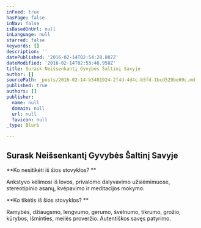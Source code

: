 ```yaml
---
inFeed: true
hasPage: false
inNav: false
isBasedOnUrl: null
inLanguage: null
starred: false
keywords: []
description: ''
datePublished: '2016-02-14T02:54:28.807Z'
dateModified: '2016-02-14T02:53:46.958Z'
title: Surask Neišsenkantį Gyvybės Šaltinį Savyje
author: []
sourcePath: _posts/2016-02-14-b5401924-2f4d-4d4c-b5fd-1bcd529be69c.md
published: true
authors: []
publisher:
  name: null
  domain: null
  url: null
  favicon: null
_type: Blurb

---
```

## Surask Neišsenkantį Gyvybės Šaltinį Savyje

**Ko nesitikėti iš šios stovyklos? **

Ankstyvo kėlimosi iš lovos, privalomo dalyvavimo užsiėmimuose, stereotipinio asanų, kvėpavimo ir meditacijos mokymo. 

**Ko tikėtis iš šios stovyklos? **

Ramybės, džiaugsmo, lengvumo, gerumo, švelnumo, tikrumo, grožio, kūrybos, išminties, meilės proveržio. Autentiškos savęs patyrimo.